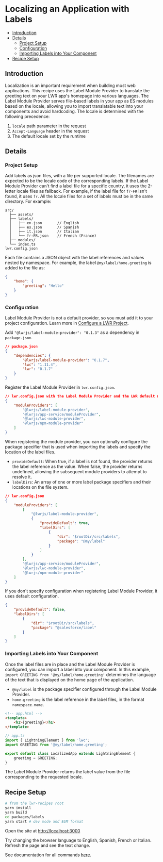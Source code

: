 # Localizing an Application with Labels

-   [Introduction](#introduction)
-   [Details](#details)
    -   [Project Setup](#project-setup)
    -   [Configuration](#configuration)
    -   [Importing Labels into Your Component](#importing-labels-into-your-component)
-   [Recipe Setup](#recipe-setup)

## Introduction

Localization is an important requirement when building most web applications. This recipe uses the Label Module Provider to translate the greeting text on your LWR app's homepage into various languages. The Label Module Provider serves file-based labels in your app as ES modules based on the locale, allowing you to import translatable text into your components and avoid hardcoding. The locale is determined with the following precedence:

1. `locale` path parameter in the request
2. `Accept-Language` header in the request
3. The default locale set by the runtime

## Details

### Project Setup

Add labels as json files, with a file per supported locale. The filenames are expected to be the locale code of the corresponding labels. If the Label Module Provider can't find a label file for a specific country, it uses the 2-letter locale files as fallback. For example, if the label file for `fr-FR` isn't found, it uses `fr`. All the locale files for a set of labels must be in the same directory. For example:

```
src/
  ├── assets/
  ├── labels/
  │   ├── en.json       // English
  │   ├── es.json       // Spanish
  │   ├── it.json       // Italian
  │   └── fr-FR.json    // French (France)
  ├── modules/
  └── index.ts
lwr.config.json
```

Each file contains a JSON object with the label references and values nested by namespace. For example, the label `@my/label/home.greeting` is added to the file as:

```json
{
    "home": {
        "greeting": "Hello"
    }
}
```

### Configuration

Label Module Provider is not a default provider, so you must add it to your project configuration. Learn more in [Configure a LWR Project](../../doc/config.md#module-providers).

Add `"@lwrjs/label-module-provider": "0.1.3"` as a dependency in `package.json`.

```json
// package.json
{
    "dependencies": {
        "@lwrjs/label-module-provider": "0.1.7",
        "lwc": "1.11.4",
        "lwr": "0.1.7"
    }
}
```

Register the Label Module Provider in `lwr.config.json`.

```json
// lwr.config.json with the Label Module Provider and the LWR default module providers
{
    "moduleProviders": [
        "@lwrjs/label-module-provider",
        "@lwrjs/app-service/moduleProvider",
        "@lwrjs/lwc-module-provider",
        "@lwrjs/npm-module-provider"
    ]
}
```

When registering the module provider, you can optionally configure the package specifier that is used when importing the labels and specify the location of the label files.

-   `provideDefault`: When true, if a label is not found, the provider returns the label reference as the value. When false, the provider returns undefined, allowing the subsequent module providers to attempt to resolve it.
-   `labelDirs`: An array of one or more label package specifiers and their locations on the file system.

```json
// lwr.config.json
{
    "moduleProviders": [
        [
            "@lwrjs/label-module-provider",
            {
                "provideDefault": true,
                "labelDirs": [
                    {
                        "dir": "$rootDir/src/labels",
                        "package": "@my/label"
                    }
                ]
            }
        ],
        "@lwrjs/app-service/moduleProvider",
        "@lwrjs/lwc-module-provider",
        "@lwrjs/npm-module-provider"
    ]
}
```

If you don't specify configuration when registering Label Module Provider, it uses default configuration.

```json
{
    "provideDefault": false,
    "labelDirs": [
        {
            "dir": "$rootDir/src/labels",
            "package": "@salesforce/label"
        }
    ]
}
```

### Importing Labels into Your Component

Once the label files are in place and the Label Module Provider is configured, you can import a label into your component.
In this example, `import GREETING from '@my/label/home.greeting'` determines the language of the text that is displayed on the home page of the application.

-   `@my/label` is the package specifier configured through the Label Module Provider.
-   `home.greeting` is the label reference in the label files, in the format `namespace.name`.

```html
<!-- app.html -->
<template>
    <h1>{greeting}</h1>
</template>
```

```ts
// app.ts
import { LightningElement } from 'lwc';
import GREETING from '@my/label/home.greeting';

export default class LocalizedApp extends LightningElement {
    greeting = GREETING;
}
```

The Label Module Provider returns the label value from the file corresponding to the requested locale.

## Recipe Setup

```bash
# from the lwr-recipes root
yarn install
yarn build
cd packages/labels
yarn start # dev mode and ESM format
```

Open the site at [http://localhost:3000](http://localhost:3000)

Try changing the browser language to English, Spanish, French or Italian. Refresh the page and see the text change.

See documentation for all commands [here](https://github.com/salesforce/lwr-recipes/blob/master/doc/get_started.md).

